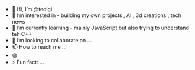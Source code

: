 - 👋 Hi, I’m @tedigi
- 👀 I’m interested in - building my own projects , AI , 3d creations , tech news
- 🌱 I’m currently learning - mainly JavaScript but also trying to understand teh C++ 
- 💞️ I’m looking to collaborate on ...
- 📫 How to reach me ...
- 😄
- ⚡ Fun fact: ...

<!---
tedigii/tedigii is a ✨ special ✨ repository because its `README.md` (this file) appears on your GitHub profile.
You can click the Preview link to take a look at your changes.
--->
